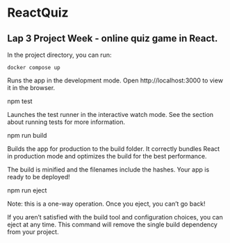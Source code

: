 # ReactQuiz
## Lap 3 Project Week - online quiz game in React.

In the project directory, you can run:

`docker compose up`

Runs the app in the development mode.
Open http://localhost:3000 to view it in the browser.


npm test

Launches the test runner in the interactive watch mode.
See the section about running tests for more information.

npm run build

Builds the app for production to the build folder.
It correctly bundles React in production mode and optimizes the build for the best performance.

The build is minified and the filenames include the hashes.
Your app is ready to be deployed!


npm run eject

Note: this is a one-way operation. Once you eject, you can’t go back!

If you aren’t satisfied with the build tool and configuration choices, you can eject at any time. This command will remove the single build dependency from your project.
